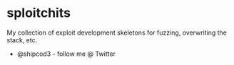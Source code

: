 # sploitchits
My collection of exploit development skeletons for fuzzing, overwriting the stack, etc. 

- @shipcod3 - follow me @ Twitter

